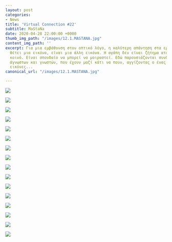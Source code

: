 ```yaml
---
layout: post
categories:
- News
title: 'Virtual Connection #22'
subtitle: MaStaNa
date: 2020-04-28 22:00:00 +0000
thumb_img_path: "/images/12.1.MASTANA.jpg"
content_img_path: ''
excerpt: Για μια εμβάθυνση στον οπτικό λόγο, η καλύτερη απάντηση στα ερωτήματα που
  θέτει μια εικόνα, είναι μια άλλη εικόνα. Η αγάπη δεν είναι ζήτημα ατομικό, αλλά
  κοινό. Είναι σπουδαίο να μπορεί να μοιραστεί. Εδώ παρουσιάζονται συνδέσεις φίλων,
  άγνωστων και γνωστών, που έχουν μαζί κάτι να πουν, αγγίζοντας ο ένας τον άλλον με
  εικόνες...
canonical_url: "/images/12.1.MASTANA.jpg"

---
```

![](/images/bwok-2.jpg)

![](/images/01.1.1.MASTANA.jpg)

![](/images/02.1.MASTANA.jpg)

![](/images/03.1.MASTANA_MG_2205.jpg)

![](/images/04.1.MASTANA.jpg)

![](/images/05.1.MASTANA.jpg)

![](/images/06.1.MASTANA.jpg)

![](/images/07.1.MASTANA.jpg)

![](/images/08.1.MASTANA.jpg)

![](/images/09.1MASTANA_MG_3566.jpg)

![](/images/10.1MASTANA.jpg)

![](/images/11.1.MASTANA.jpg)

![](/images/12.1.MASTANA.jpg)

![](/images/13.1.MASTANA.jpg)

![](/images/14.1.MASTANA.jpg)

![](/images/15.1.MASTANA.jpg)